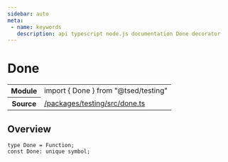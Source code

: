 ```yaml
---
sidebar: auto
meta:
 - name: keywords
   description: api typescript node.js documentation Done decorator
---
```

# Done <Badge text="Decorator" type="decorator"/>
<!-- Summary -->
<section class="symbol-info"><table class="is-full-width"><tbody><tr><th>Module</th><td><div class="lang-typescript"><span class="token keyword">import</span> { Done }&nbsp;<span class="token keyword">from</span>&nbsp;<span class="token string">"@tsed/testing"</span></div></td></tr><tr><th>Source</th><td><a href="https://github.com/Romakita/ts-express-decorators/blob/v4.31.9/packages/testing/src/done.ts#L0-L0">/packages/testing/src/done.ts</a></td></tr></tbody></table></section>

<!-- Overview -->
## Overview


<pre><code class="typescript-lang ">type Done<span class="token punctuation"> = </span>Function<span class="token punctuation">;</span>
<span class="token keyword">const</span> Done<span class="token punctuation">:</span> unique symbol<span class="token punctuation">;</span></code></pre>